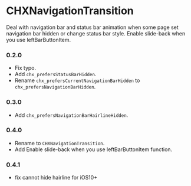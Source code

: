 # CHXNavigationTransition
Deal with navigation bar and status bar animation when some page set navigation bar hidden or change status bar style. Enable slide-back when you use leftBarButtonItem.

### 0.2.0

-   Fix typo.
-   Add `chx_prefersStatusBarHidden`.
-   Rename `chx_prefersCurrentNavigationBarHidden` to `chx_prefersNavigationBarHidden`.

### 0.3.0

-   Add `chx_prefersNavigationBarHairlineHidden`.

### 0.4.0

-   Rename to `CHXNavigationTransition`.
-   Add Enable slide-back when you use leftBarButtonItem function.

### 0.4.1

- fix cannot hide hairline for iOS10+